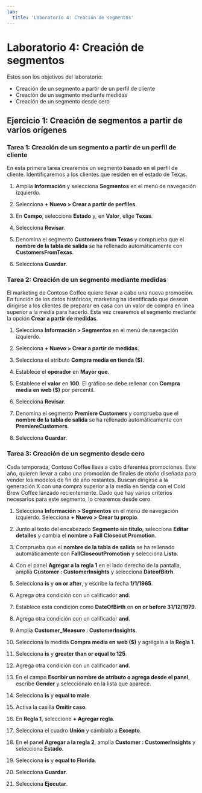 ```yaml
---
lab:
  title: 'Laboratorio 4: Creación de segmentos'
---
```


# Laboratorio 4: Creación de segmentos

Estos son los objetivos del laboratorio:
- Creación de un segmento a partir de un perfil de cliente
- Creación de un segmento mediante medidas
- Creación de un segmento desde cero

## Ejercicio 1: Creación de segmentos a partir de varios orígenes 
### Tarea 1: Creación de un segmento a partir de un perfil de cliente
En esta primera tarea crearemos un segmento basado en el perfil de cliente. Identificaremos a los clientes que residen en el estado de Texas. 

1. Amplía **Información** y selecciona **Segmentos** en el menú de navegación izquierdo.

1. Selecciona **+ Nuevo > Crear a partir de perfiles**.

1. En **Campo**, selecciona **Estado** y, en **Valor**, elige **Texas**.

1. Selecciona **Revisar**.

1. Denomina el segmento **Customers from Texas** y comprueba que el **nombre de la tabla de salida** se ha rellenado automáticamente con **CustomersFromTexas**.

1. Selecciona **Guardar**.

### Tarea 2: Creación de un segmento mediante medidas 
El marketing de Contoso Coffee quiere llevar a cabo una nueva promoción. En función de los datos históricos, marketing ha identificado que desean dirigirse a los clientes de preparar en casa con un valor de compra en línea superior a la media para hacerlo. Esta vez crearemos el segmento mediante la opción **Crear a partir de medidas**. 

1. Selecciona **Información > Segmentos** en el menú de navegación izquierdo.

1. Selecciona **+ Nuevo > Crear a partir de medidas**.

1. Selecciona el atributo **Compra media en tienda ($).**

1. Establece el **operador** en **Mayor que**.

1. Establece el **valor** en **100**. El gráfico se debe rellenar con **Compra media en web ($)** por percentil.

1. Selecciona **Revisar**.

1. Denomina el segmento **Premiere Customers** y comprueba que el **nombre de la tabla de salida** se ha rellenado automáticamente con **PremiereCustomers**.

1. Selecciona **Guardar**.

### Tarea 3: Creación de un segmento desde cero
Cada temporada, Contoso Coffee lleva a cabo diferentes promociones. Este año, quieren llevar a cabo una promoción de finales de otoño diseñada para vender los modelos de fin de año restantes. Buscan dirigirse a la generación X con una compra superior a la media en tienda con el Cold Brew Coffee lanzado recientemente. Dado que hay varios criterios necesarios para este segmento, lo crearemos desde cero.

1. Selecciona **Información > Segmentos** en el menú de navegación izquierdo. Selecciona **+ Nuevo > Crear tu propio**.

1. Junto al texto del encabezado **Segmento sin título**, selecciona **Editar detalles** y cambia el **nombre** a **Fall Closeout Promotion**.

1. Comprueba que el **nombre de la tabla de salida** se ha rellenado automáticamente con **FallCloseoutPromotion** y selecciona **Listo**.

1. Con el panel **Agregar a la regla 1** en el lado derecho de la pantalla, amplía **Customer : CustomerInsights** y selecciona **DateofBitrh**. 

1. Selecciona **is** y **on or after**, y escribe la fecha **1/1/1965**.

1. Agrega otra condición con un calificador **and**.

1. Establece esta condición como **DateOfBirth** en **on or before 31/12/1979**.

1. Agrega otra condición con un calificador **and**. 

1. Amplía **Customer_Measure : CustomerInsights**.

1. Selecciona la medida **Compra media en web ($)** y agrégala a la **Regla 1**. 

1. Selecciona **is** y **greater than or equal to 125**.

1. Agrega otra condición con un calificador **and**. 

1. En el campo **Escribir un nombre de atributo o agrega desde el panel**, escribe **Gender** y selecciónalo en la lista que aparece. 

1. Selecciona **is** y **equal to male**.

1. Activa la casilla **Omitir caso**.

1. En **Regla 1**, seleccione **+ Agregar regla**. 

1. Selecciona el cuadro **Unión** y cámbialo a **Excepto**.

1. En el panel **Agregar a la regla 2**, amplía **Customer : CustomerInsights** y selecciona **Estado**. 

1. Selecciona **is** y **equal to Florida**.

1. Selecciona **Guardar**.

1. Selecciona **Ejecutar**.
